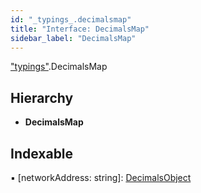 ```yaml
---
id: "_typings_.decimalsmap"
title: "Interface: DecimalsMap"
sidebar_label: "DecimalsMap"
---
```


["typings"](../modules/_typings_.md).DecimalsMap

## Hierarchy

* **DecimalsMap**

## Indexable

▪ [networkAddress: string]: [DecimalsObject](_typings_.decimalsobject.md)
